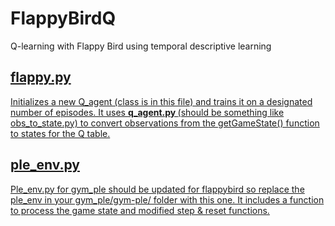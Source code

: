 # FlappyBirdQ
Q-learning with Flappy Bird using temporal descriptive learning

<a href="http://pygame-learning-environment.readthedocs.io/en/latest/_images/flappybird.gif" title="Go Flappy, Go!">
 

## flappy.py 

Initializes a new Q_agent (class is in this file) and trains it on a designated number of episodes. It uses <b> q_agent.py </b> (should be something like obs_to_state.py) to convert observations from the getGameState() function to states for the Q table. 

## ple_env.py 

Ple_env.py for gym_ple should be updated for flappybird so replace the ple_env in your gym_ple/gym-ple/ folder with this one. It includes a function to process the game state and modified step & reset functions.
